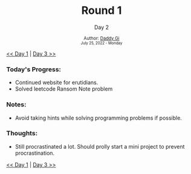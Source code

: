 <div align="center">
    <h1>Round 1</h1>
    <p>Day 2</p>
    <sub>
      Author: <a href="https://github.com/daddygi" target="_blank">Daddy Gi</a>
      <br>
      <small>July 25, 2022 - Monday</small>
    </sub>
  </div>

[<< Day 1](day001.md) | [Day 3 >>](day003.md)

### Today's Progress:

- Continued website for erutidians.
- Solved leetcode Ransom Note problem

### Notes:

- Avoid taking hints while solving programming problems if possible.

### Thoughts:

- Still procrastinated a lot. Should prolly start a mini project to prevent procrastination.



[<< Day 1](day001.md) | [Day 3 >>](day003.md)
